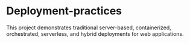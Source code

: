 # Deployment-practices
This project demonstrates traditional server-based, containerized, orchestrated, serverless, and hybrid deployments for web applications. 
